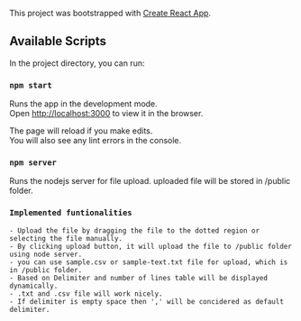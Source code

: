 This project was bootstrapped with [Create React App](https://github.com/facebook/create-react-app).

## Available Scripts

In the project directory, you can run:

### `npm start`

Runs the app in the development mode.<br />
Open [http://localhost:3000](http://localhost:3000) to view it in the browser.

The page will reload if you make edits.<br />
You will also see any lint errors in the console.

### `npm server`

Runs the nodejs server for file upload. uploaded file will be stored in /public folder.


### `Implemented funtionalities`

    - Upload the file by dragging the file to the dotted region or selecting the file manually.
    - By clicking upload button, it will upload the file to /public folder using node server.
    - you can use sample.csv or sample-text.txt file for upload, which is in /public folder.
    - Based on Delimiter and number of lines table will be displayed dynamically.
    - .txt and .csv file will work nicely.
    - If delimiter is empty space then ',' will be concidered as default delimiter.
    